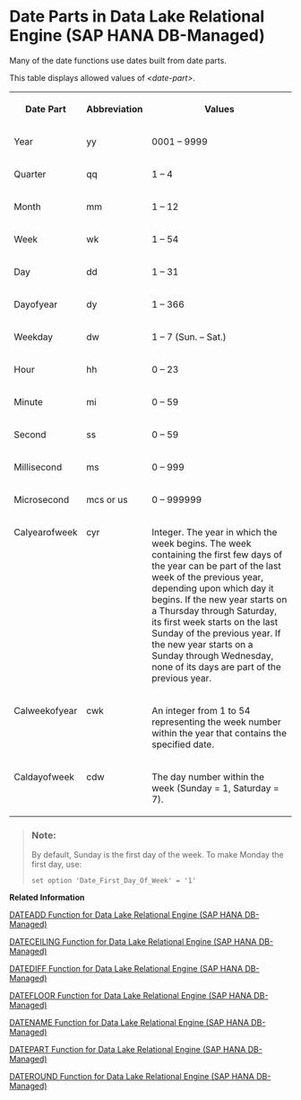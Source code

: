 <!-- loio330a8043c5c1451984bf78ac53be2196 -->

# Date Parts in Data Lake Relational Engine \(SAP HANA DB-Managed\)

Many of the date functions use dates built from date parts.



This table displays allowed values of *<date-part\>*.


<table>
<tr>
<th valign="top">

Date Part



</th>
<th valign="top">

Abbreviation



</th>
<th valign="top">

Values



</th>
</tr>
<tr>
<td valign="top">

Year



</td>
<td valign="top">

yy



</td>
<td valign="top">

0001 – 9999



</td>
</tr>
<tr>
<td valign="top">

Quarter



</td>
<td valign="top">

qq



</td>
<td valign="top">

1 – 4



</td>
</tr>
<tr>
<td valign="top">

Month



</td>
<td valign="top">

mm



</td>
<td valign="top">

1 – 12



</td>
</tr>
<tr>
<td valign="top">

Week



</td>
<td valign="top">

wk



</td>
<td valign="top">

1 – 54



</td>
</tr>
<tr>
<td valign="top">

Day



</td>
<td valign="top">

dd



</td>
<td valign="top">

1 – 31



</td>
</tr>
<tr>
<td valign="top">

Dayofyear



</td>
<td valign="top">

dy



</td>
<td valign="top">

1 – 366



</td>
</tr>
<tr>
<td valign="top">

Weekday



</td>
<td valign="top">

dw



</td>
<td valign="top">

1 – 7 \(Sun. – Sat.\)



</td>
</tr>
<tr>
<td valign="top">

Hour



</td>
<td valign="top">

hh



</td>
<td valign="top">

0 – 23



</td>
</tr>
<tr>
<td valign="top">

Minute



</td>
<td valign="top">

mi



</td>
<td valign="top">

0 – 59



</td>
</tr>
<tr>
<td valign="top">

Second



</td>
<td valign="top">

ss



</td>
<td valign="top">

0 – 59



</td>
</tr>
<tr>
<td valign="top">

Millisecond



</td>
<td valign="top">

ms



</td>
<td valign="top">

0 – 999



</td>
</tr>
<tr>
<td valign="top">

Microsecond



</td>
<td valign="top">

mcs or us



</td>
<td valign="top">

0 – 999999



</td>
</tr>
<tr>
<td valign="top">

Calyearofweek



</td>
<td valign="top">

cyr



</td>
<td valign="top">

Integer. The year in which the week begins. The week containing the first few days of the year can be part of the last week of the previous year, depending upon which day it begins. If the new year starts on a Thursday through Saturday, its first week starts on the last Sunday of the previous year. If the new year starts on a Sunday through Wednesday, none of its days are part of the previous year.



</td>
</tr>
<tr>
<td valign="top">

Calweekofyear



</td>
<td valign="top">

cwk



</td>
<td valign="top">

An integer from 1 to 54 representing the week number within the year that contains the specified date.



</td>
</tr>
<tr>
<td valign="top">

Caldayofweek



</td>
<td valign="top">

cdw



</td>
<td valign="top">

The day number within the week \(Sunday = 1, Saturday = 7\).



</td>
</tr>
</table>



> ### Note:  
> By default, Sunday is the first day of the week. To make Monday the first day, use:
> 
> ```
> set option 'Date_First_Day_Of_Week' = '1'
> ```

**Related Information**  


[DATEADD Function for Data Lake Relational Engine \(SAP HANA DB-Managed\)](dateadd-function-for-data-lake-relational-engine-sap-hana-db-managed-2020154.md "Returns the date produced by adding the specified number of the specified date parts to a date.")

[DATECEILING Function for Data Lake Relational Engine \(SAP HANA DB-Managed\)](dateceiling-function-for-data-lake-relational-engine-sap-hana-db-managed-faa4713.md "Calculates a new date, time, or datetime value by increasing the provided value up to the nearest larger value of the specified granularity.")

[DATEDIFF Function for Data Lake Relational Engine \(SAP HANA DB-Managed\)](datediff-function-for-data-lake-relational-engine-sap-hana-db-managed-7bf7fa8.md "Returns the interval between two dates.")

[DATEFLOOR Function for Data Lake Relational Engine \(SAP HANA DB-Managed\)](datefloor-function-for-data-lake-relational-engine-sap-hana-db-managed-907ca83.md "Calculates a new date, time, or datetime value by reducing the provided value down to the nearest lower value of the specified multiple with the specified granularity.")

[DATENAME Function for Data Lake Relational Engine \(SAP HANA DB-Managed\)](datename-function-for-data-lake-relational-engine-sap-hana-db-managed-b6977f3.md "Returns the name of the specified part (such as the month “June”) of a date/time value, as a character string.")

[DATEPART Function for Data Lake Relational Engine \(SAP HANA DB-Managed\)](datepart-function-for-data-lake-relational-engine-sap-hana-db-managed-a07008d.md "Returns an integer value for the specified part of a date/time value.")

[DATEROUND Function for Data Lake Relational Engine \(SAP HANA DB-Managed\)](dateround-function-for-data-lake-relational-engine-sap-hana-db-managed-0e97cec.md "Calculates a new date, time, or datetime value by rounding the provided value up or down to the nearest multiple of the specified value with the specified granularity.")

